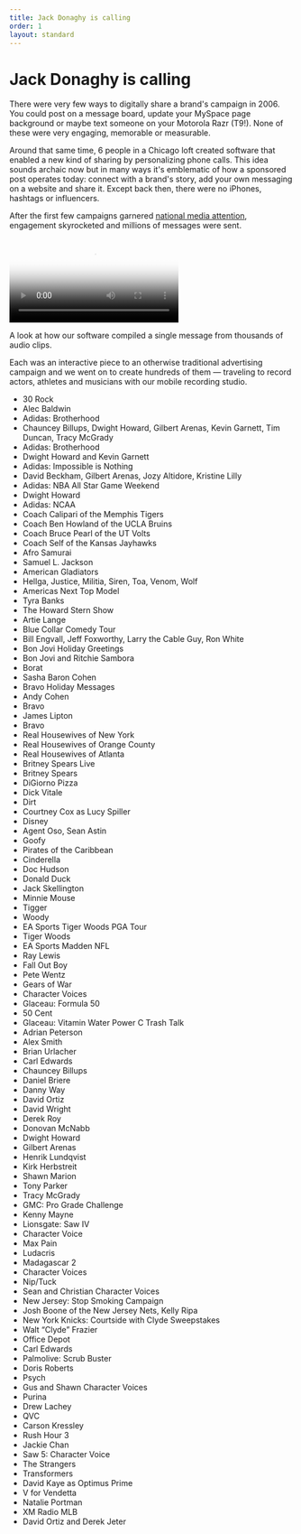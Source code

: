 ```yaml
---
title: Jack Donaghy is calling
order: 1
layout: standard
---
```

<div class="page revealblock">
  <div class="type-column">
  <h1>Jack Donaghy is calling</h1>
  <p>There were very few ways to digitally share a brand's campaign in 2006. You could post on a message board, update your MySpace page background or maybe text someone on your Motorola Razr (T9!). None of these were very engaging, memorable or measurable.</p>
  <p>Around that same time, 6 people in a Chicago loft created software that enabled a new kind of sharing by personalizing phone calls. This idea sounds archaic now but in many ways it's emblematic of how a sponsored post operates today: connect with a brand's story, add your own messaging on a website and share it. Except back then, there were no iPhones, hashtags or influencers.</p>
  <p>After the first few campaigns garnered <a href="https://www.cnet.com/news/snakes-on-a-phone-call-from-samuel-l-jackson/" target="_blank">national media attention</a>, engagement skyrocketed and millions of messages were sent.</p>
  </div>
  <div class="video-column-1000">
    <video controls poster="https://res.cloudinary.com/benludwig/image/upload/f_auto,q_auto:best/v1576776149/jackaudio_frame_j9agtw.png">
      <source src="https://res.cloudinary.com/benludwig/video/upload/vc_auto/v1576786663/jackaudio_medium_render_ayojqg.mp4">
      <source src="https://res.cloudinary.com/benludwig/video/upload/vc_auto/v1576786663/jackaudio_medium_render_ayojqg.webm" type="video/webm">
      Your browser does not support the video tag.
    </video>
    <p class="caption">A look at how our software compiled a single message from thousands of audio clips.</p>
  </div>
  <div class="type-column">
  <p>Each was an interactive piece to an otherwise traditional advertising campaign and we went on to create hundreds of them &#8212; traveling to record actors, athletes and musicians with our mobile recording studio.</p>
  <ul class="type-unordered-list">
    <li class="type-list">30 Rock</li>
    <li class="type-list-muted">Alec Baldwin</li>
    <li class="type-list">Adidas: Brotherhood</li>
    <li class="type-list-muted">Chauncey Billups, Dwight Howard, Gilbert Arenas, Kevin Garnett, Tim Duncan, Tracy McGrady</li>
    <li class="type-list">Adidas: Brotherhood</li>
    <li class="type-list-muted">Dwight Howard and Kevin Garnett</li>
    <li class="type-list">Adidas: Impossible is Nothing</li>
    <li class="type-list-muted">David Beckham, Gilbert Arenas, Jozy Altidore, Kristine Lilly</li>
    <li class="type-list">Adidas: NBA All Star Game Weekend</li>
    <li class="type-list-muted">Dwight Howard</li>
    <li class="type-list">Adidas: NCAA</li>
    <li class="type-list-muted">Coach Calipari of the Memphis Tigers</li>
    <li class="type-list-muted">Coach Ben Howland of the UCLA Bruins</li>
    <li class="type-list-muted">Coach Bruce Pearl of the UT Volts</li>
    <li class="type-list-muted">Coach Self of the Kansas Jayhawks</li>
    <li class="type-list">Afro Samurai</li>
    <li class="type-list-muted">Samuel L. Jackson</li>
    <li class="type-list">American Gladiators</li>
    <li class="type-list-muted">Hellga, Justice, Militia, Siren, Toa, Venom, Wolf</li>
    <li class="type-list">Americas Next Top Model</li>
    <li class="type-list-muted">Tyra Banks</li>
    <li class="type-list">The Howard Stern Show</li>
    <li class="type-list-muted">Artie Lange</li>
    <li class="type-list">Blue Collar Comedy Tour</li>
    <li class="type-list-muted">Bill Engvall, Jeff Foxworthy, Larry the Cable Guy, Ron White</li>
    <li class="type-list">Bon Jovi Holiday Greetings</li>
    <li class="type-list-muted">Bon Jovi and Ritchie Sambora</li>
    <li class="type-list">Borat</li>
    <li class="type-list-muted">Sasha Baron Cohen</li>
    <li class="type-list">Bravo Holiday Messages</li>
    <li class="type-list-muted">Andy Cohen</li>
    <li class="type-list">Bravo</li>
    <li class="type-list-muted">James Lipton</li>
    <li class="type-list">Bravo</li>
    <li class="type-list-muted">Real Housewives of New York</li>
    <li class="type-list-muted">Real Housewives of Orange County</li>
    <li class="type-list-muted">Real Housewives of Atlanta</li>
    <li class="type-list">Britney Spears Live</li>
    <li class="type-list-muted">Britney Spears</li>
    <li class="type-list">DiGiorno Pizza</li>
    <li class="type-list-muted">Dick Vitale</li>
    <li class="type-list">Dirt</li>
    <li class="type-list-muted">Courtney Cox as Lucy Spiller</li>
    <li class="type-list">Disney</li>
    <li class="type-list-muted">Agent Oso, Sean Astin</li>
    <li class="type-list-muted">Goofy</li>
    <li class="type-list-muted">Pirates of the Caribbean</li>
    <li class="type-list-muted">Cinderella</li>
    <li class="type-list-muted">Doc Hudson</li>
    <li class="type-list-muted">Donald Duck</li>
    <li class="type-list-muted">Jack Skellington</li>
    <li class="type-list-muted">Minnie Mouse</li>
    <li class="type-list-muted">Tigger</li>
    <li class="type-list-muted">Woody</li>
    <li class="type-list">EA Sports Tiger Woods PGA Tour</li>
    <li class="type-list-muted">Tiger Woods</li>
    <li class="type-list">EA Sports Madden NFL</li>
    <li class="type-list-muted">Ray Lewis</li>
    <li class="type-list">Fall Out Boy</li>
    <li class="type-list-muted">Pete Wentz</li>
    <li class="type-list">Gears of War</li>
    <li class="type-list-muted">Character Voices</li>
    <li class="type-list">Glaceau: Formula 50</li>
    <li class="type-list-muted">50 Cent</li>
    <li class="type-list">Glaceau: Vitamin Water Power C Trash Talk</li>
    <li class="type-list-muted">Adrian Peterson</li>
    <li class="type-list-muted">Alex Smith</li>
    <li class="type-list-muted">Brian Urlacher</li>
    <li class="type-list-muted">Carl Edwards</li>
    <li class="type-list-muted">Chauncey Billups</li>
    <li class="type-list-muted">Daniel Briere</li>
    <li class="type-list-muted">Danny Way</li>
    <li class="type-list-muted">David Ortiz</li>
    <li class="type-list-muted">David Wright</li>
    <li class="type-list-muted">Derek Roy</li>
    <li class="type-list-muted">Donovan McNabb</li>
    <li class="type-list-muted">Dwight Howard</li>
    <li class="type-list-muted">Gilbert Arenas</li>
    <li class="type-list-muted">Henrik Lundqvist</li>
    <li class="type-list-muted">Kirk Herbstreit</li>
    <li class="type-list-muted">Shawn Marion</li>
    <li class="type-list-muted">Tony Parker</li>
    <li class="type-list-muted">Tracy McGrady</li>
    <li class="type-list">GMC: Pro Grade Challenge</li>
    <li class="type-list-muted">Kenny Mayne</li>
    <li class="type-list">Lionsgate: Saw IV</li>
    <li class="type-list-muted">Character Voice</li>
    <li class="type-list">Max Pain</li>
    <li class="type-list-muted">Ludacris</li>
    <li class="type-list">Madagascar 2</li>
    <li class="type-list-muted">Character Voices</li>
    <li class="type-list">Nip/Tuck</li>
    <li class="type-list-muted">Sean and Christian Character Voices</li>
    <li class="type-list">New Jersey: Stop Smoking Campaign</li>
    <li class="type-list-muted">Josh Boone of the New Jersey Nets, Kelly Ripa</li>
    <li class="type-list">New York Knicks: Courtside with Clyde Sweepstakes</li>
    <li class="type-list-muted">Walt “Clyde” Frazier</li>
    <li class="type-list">Office Depot</li>
    <li class="type-list-muted">Carl Edwards</li>
    <li class="type-list">Palmolive: Scrub Buster</li>
    <li class="type-list-muted">Doris Roberts</li>
    <li class="type-list">Psych</li>
    <li class="type-list-muted">Gus and Shawn Character Voices</li>
    <li class="type-list">Purina</li>
    <li class="type-list-muted">Drew Lachey</li>
    <li class="type-list">QVC</li>
    <li class="type-list-muted">Carson Kressley</li>
    <li class="type-list">Rush Hour 3</li>
    <li class="type-list-muted">Jackie Chan</li>
    <li class="type-list">Saw 5: Character Voice</li>
    <li class="type-list-muted">The Strangers</li>
    <li class="type-list">Transformers</li>
    <li class="type-list-muted">David Kaye as Optimus Prime</li>
    <li class="type-list">V for Vendetta</li>
    <li class="type-list-muted">Natalie Portman</li>
    <li class="type-list">XM Radio MLB</li>
    <li class="type-list-muted">David Ortiz and Derek Jeter</li>
  </ul>
  </div>
</div>
